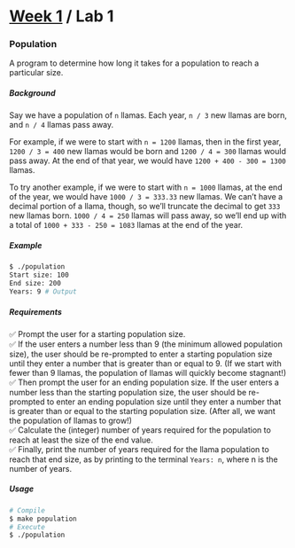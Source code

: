 # [Week 1](../../) / Lab 1

### Population

A program to determine how long it takes for a population to reach a particular size.

##### Background

Say we have a population of `n` llamas. Each year, `n / 3` new llamas are born, and `n / 4` llamas pass away.

For example, if we were to start with `n = 1200` llamas, then in the first year, `1200 / 3 = 400` new llamas would be born and `1200 / 4 = 300` llamas would pass away. At the end of that year, we would have `1200 + 400 - 300 = 1300` llamas.

To try another example, if we were to start with `n = 1000` llamas, at the end of the year, we would have `1000 / 3 = 333.33` new llamas. We can’t have a decimal portion of a llama, though, so we’ll truncate the decimal to get `333` new llamas born. `1000 / 4 = 250` llamas will pass away, so we’ll end up with a total of `1000 + 333 - 250 = 1083` llamas at the end of the year.

##### Example

```bash
$ ./population
Start size: 100
End size: 200
Years: 9 # Output
```

##### Requirements

:white_check_mark: Prompt the user for a starting population size.\
:white_check_mark: If the user enters a number less than 9 (the minimum allowed population size), the user should be re-prompted to enter a starting population size until they enter a number that is greater than or equal to 9. (If we start with fewer than 9 llamas, the population of llamas will quickly become stagnant!)\
:white_check_mark: Then prompt the user for an ending population size. If the user enters a number less than the starting population size, the user should be re-prompted to enter an ending population size until they enter a number that is greater than or equal to the starting population size. (After all, we want the population of llamas to grow!)\
:white_check_mark: Calculate the (integer) number of years required for the population to reach at least the size of the end value.\
:white_check_mark: Finally, print the number of years required for the llama population to reach that end size, as by printing to the terminal `Years: n`, where n is the number of years.

##### Usage

```bash
# Compile
$ make population
# Execute
$ ./population
```
